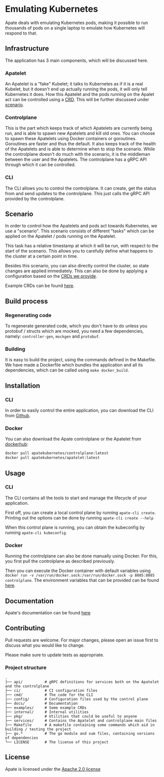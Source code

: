 # Emulating Kubernetes
Apate deals with emulating Kubernetes pods, making it possible to run thousands of pods on a single laptop to emulate how Kubernetes will respond to that.

## Infrastructure
The application has 3 main components, which will be discussed here.

### Apatelet
An Apatelet is a "fake" Kubelet; it talks to Kubernetes as if it is a real Kubelet, but it doesn't end up actually running the pods, it will only tell Kubernetes it does. 
How this Apatelet and the pods running on the Apalet act can be controlled using a [CRD](https://kubernetes.io/docs/concepts/extend-kubernetes/api-extension/custom-resources/).
This will be further discussed under [scenario](#scenario).

### Controlplane
This is the part which keeps track of which Apatelets are currently being run, and is able to spawn new Apatelets and kill old ones. You can choose to spawn these Apatelets using Docker containers or goroutines. Goroutines are faster and thus the default. It also keeps track of the health of the Apatelets and is able to determine when to stop the scenario. While the controlplane doesn't do much with the scenario, it is the middleman between the user and the Apatelets. The controlplane has a gRPC API through which it can be controlled.

### CLI
The CLI allows you to control the controlplane. It can create, get the status from and send updates to the controlplane. This just calls the gRPC API provided by the controlplane.

## Scenario
In order to control how the Apatelets and pods act towards Kubernetes, we use a "scenario". This scenario consists of different "tasks" which can be applied on the Apatelet / pods running on the Apatelet.

This task has a relative timestamp at which it will be run, with respect to the start of the scenario. This allows you to carefully define what happens to the cluster at a certain point in time.

Besides this scenario, you can also directly control the cluster, so state changes are applied immediately. This can also be done by applying a configuration based on the [CRDs we provide](config/crd).

Example CRDs can be found [here](examples).

## Build process
### Regenerating code
To regenerate generated code, which you don't have to do unless you protobuf / structs which are mocked, you need a few dependencies, namely: `controller-gen`, `mockgen` and `protobuf`.

### Building
It is easy to build the project, using the commands defined in the Makefile. We have made a Dockerfile which bundles the application and all its dependencies, which can be called using `make docker_build`.

## Installation
### CLI
In order to easily control the entire application, you can download the CLI from [Github](https://github.com/atlarge-research/opendc-emulate-kubernetes/releases).

### Docker
You can also download the Apate controlplane or the Apatelet from [dockerhub](https://hub.docker.com/u/apatekubernetes):

```bash
docker pull apatekubernetes/controlplane:latest
docker pull apatekubernetes/apatelet:latest
```

## Usage
### CLI
The CLI contains all the tools to start and manage the lifecycle of your application.

First off, you can create a local control plane by running `apate-cli create`. Printing out the options can be done by running `apate-cli create --help`

When this control plane is running, you can obtain the kubeconfig by running `apate-cli kubeconfig`.

### Docker
Running the controlplane can also be done manually using Docker. For this, you first pull the controlplane as described previously.

Then you can execute the Docker container with default variables using `docker run -v /var/run/docker.sock:/var/run/docker.sock -p 8085:8085 controlplane`. The environment variables that can be provided can be found [here](pkg/env/controlplane.go).

## Documentation
Apate's documentation can be found [here](docs/index.md)

## Contributing
Pull requests are welcome. For major changes, please open an issue first to discuss what you would like to change.

Please make sure to update tests as appropriate.

### Project structure
    .
    ├── api/          # gRPC definitions for services both on the Apatelet and the controlplane
    ├── ci/           # CI configuration files
    ├── cmd/          # The code for the CLI
    ├── config/       # Configuration files used by the control plane
    ├── docs/         # Documentation
    ├── examples/     # Some example CRDs
    ├── internal/     # Internal utilities 
    ├── pkg/          # Utilities that could be useful to anyone
    ├── services/     # Contains the Apatelet and controlplane main files
    ├── Makefile      # A makefile containing some commands which aid in building / testing the project
    ├── go.*          # The go module and sum files, containing versions of dependencies
    └── LICENSE       # The license of this project

## License
Apate is licensed under the [Apache 2.0 license](./LICENSE)
